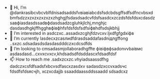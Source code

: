 - 👋 Hi, I’m @dankrasibcvbcvblfdnisadsaddsfvвіавіаbcdsfsdcbdsgffsdfsdfncvbsxdbmfsdzzxzxzxzxzxzxzhghgjfsdasdsadcvfdsfsasdcxzczdsfdsfdsxcdasdzsaвфіasdasdssadвфdasdsadzcgluhkjlchj,mnghjc dasdasdhgkjffhgghвфівфhfsfdsfdsfsdfsіфвhdfsdsjkbhjj
- 👀 I’m interested in asdczxc..assadxzcghjfdzvcxv.ljxdfgfgdxіфв
- 🌱 I’m currently lasdecxzcasлиdfdrasdsaddafasdniдлgffоng ..sxzc.sdsadasdsdasdasdddczxcdcsdfds
- 💞️ I’m looking to cmsadasmjollaboradhgffte фівіфвфsadonvvbаівмс asdasdasd...cxvxcvxcv,khdsadsdfdsddascxfdsadfdsf
- 📫 How to reach me .sadxzcxzc.vhyiadsaassdfhg
dadczxcsfdfsadsfxbcvsdfascxzasdxv
sadasdzxccvxadsчс
fdsdfsfdsясчjh,
xczxcdajjb
ssaaddaassddssaadd
sdsadcxz
